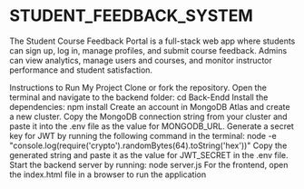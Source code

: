 # STUDENT_FEEDBACK_SYSTEM
The Student Course Feedback Portal is a full-stack web app where students can sign up, log in, manage profiles, and submit course feedback. Admins can view analytics, manage users and courses, and monitor instructor performance and student satisfaction.

Instructions to Run My Project
Clone or fork the repository.
Open the terminal and navigate to the backend folder:
cd Back-Endd
Install the dependencies:
npm install
Create an account in MongoDB Atlas and create a new cluster.
Copy the MongoDB connection string from your cluster and paste it into the .env file as the value for MONGODB_URL.
Generate a secret key for JWT by running the following command in the terminal:
node -e "console.log(require('crypto').randomBytes(64).toString('hex'))"
Copy the generated string and paste it as the value for JWT_SECRET in the .env file.
Start the backend server by running:
node server.js
For the frontend, open the index.html file in a browser to run the application